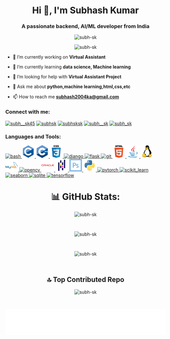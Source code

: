 <h1 align="center">Hi 👋, I'm Subhash Kumar</h1>
<h3 align="center">A passionate backend, AI/ML developer from India</h3>

<p align="center"> <img src="https://komarev.com/ghpvc/?username=subh-sk&label=Profile%20views&color=0e75b6&style=flat" alt="subh-sk" /> </p>



<p align="center"> <img src="https://github-profile-trophy.vercel.app/?username=subh-sk&theme=radical&no-frame=false&no-bg=true&margin-w=4" alt="subh-sk" /> </p>

- 🔭 I’m currently working on **Virtual Assistant**

- 🌱 I’m currently learning **data science, Machine learning**

- 🤝 I’m looking for help with **Virtual Assistant Project**

- 💬 Ask me about **python,machine learning,html,css,etc**

- 📫 How to reach me **subhash2004ka@gmail.com**

<h3 align="left">Connect with me:</h3>
<p align="left">
<a href="https://twitter.com/subh__sk45" target="blank"><img align="center" src="https://raw.githubusercontent.com/rahuldkjain/github-profile-readme-generator/master/src/images/icons/Social/twitter.svg" alt="subh__sk45" height="30" width="40" /></a>
<a href="https://linkedin.com/in/subhsk" target="blank"><img align="center" src="https://raw.githubusercontent.com/rahuldkjain/github-profile-readme-generator/master/src/images/icons/Social/linked-in-alt.svg" alt="subhsk" height="30" width="40" /></a>
<a href="https://fb.com/subhsksk" target="blank"><img align="center" src="https://raw.githubusercontent.com/rahuldkjain/github-profile-readme-generator/master/src/images/icons/Social/facebook.svg" alt="subhsksk" height="30" width="40" /></a>
<a href="https://instagram.com/subh__sk" target="blank"><img align="center" src="https://raw.githubusercontent.com/rahuldkjain/github-profile-readme-generator/master/src/images/icons/Social/instagram.svg" alt="subh__sk" height="30" width="40" /></a>
<a href="https://www.hackerrank.com/subh_sk" target="blank"><img align="center" src="https://raw.githubusercontent.com/rahuldkjain/github-profile-readme-generator/master/src/images/icons/Social/hackerrank.svg" alt="subh_sk" height="30" width="40" /></a>
</p>

<h3 align="left">Languages and Tools:</h3>
<p align="left"> <a href="https://www.gnu.org/software/bash/" target="_blank" rel="noreferrer"> <img src="https://www.vectorlogo.zone/logos/gnu_bash/gnu_bash-icon.svg" alt="bash" width="40" height="40"/> </a> <a href="https://www.cprogramming.com/" target="_blank" rel="noreferrer"> <img src="https://raw.githubusercontent.com/devicons/devicon/master/icons/c/c-original.svg" alt="c" width="40" height="40"/> </a> <a href="https://www.w3schools.com/cpp/" target="_blank" rel="noreferrer"> <img src="https://raw.githubusercontent.com/devicons/devicon/master/icons/cplusplus/cplusplus-original.svg" alt="cplusplus" width="40" height="40"/> </a> <a href="https://www.w3schools.com/css/" target="_blank" rel="noreferrer"> <img src="https://raw.githubusercontent.com/devicons/devicon/master/icons/css3/css3-original-wordmark.svg" alt="css3" width="40" height="40"/> </a> <a href="https://www.djangoproject.com/" target="_blank" rel="noreferrer"> <img src="https://cdn.worldvectorlogo.com/logos/django.svg" alt="django" width="40" height="40"/> </a> <a href="https://flask.palletsprojects.com/" target="_blank" rel="noreferrer"> <img src="https://www.vectorlogo.zone/logos/pocoo_flask/pocoo_flask-icon.svg" alt="flask" width="40" height="40"/> </a> <a href="https://git-scm.com/" target="_blank" rel="noreferrer"> <img src="https://www.vectorlogo.zone/logos/git-scm/git-scm-icon.svg" alt="git" width="40" height="40"/> </a> <a href="https://www.w3.org/html/" target="_blank" rel="noreferrer"> <img src="https://raw.githubusercontent.com/devicons/devicon/master/icons/html5/html5-original-wordmark.svg" alt="html5" width="40" height="40"/> </a> <a href="https://www.java.com" target="_blank" rel="noreferrer"> <img src="https://raw.githubusercontent.com/devicons/devicon/master/icons/java/java-original.svg" alt="java" width="40" height="40"/> </a> <a href="https://www.linux.org/" target="_blank" rel="noreferrer"> <img src="https://raw.githubusercontent.com/devicons/devicon/master/icons/linux/linux-original.svg" alt="linux" width="40" height="40"/> </a> <a href="https://www.mysql.com/" target="_blank" rel="noreferrer"> <img src="https://raw.githubusercontent.com/devicons/devicon/master/icons/mysql/mysql-original-wordmark.svg" alt="mysql" width="40" height="40"/> </a> <a href="https://opencv.org/" target="_blank" rel="noreferrer"> <img src="https://www.vectorlogo.zone/logos/opencv/opencv-icon.svg" alt="opencv" width="40" height="40"/> </a> <a href="https://www.oracle.com/" target="_blank" rel="noreferrer"> <img src="https://raw.githubusercontent.com/devicons/devicon/master/icons/oracle/oracle-original.svg" alt="oracle" width="40" height="40"/> </a> <a href="https://pandas.pydata.org/" target="_blank" rel="noreferrer"> <img src="https://raw.githubusercontent.com/devicons/devicon/2ae2a900d2f041da66e950e4d48052658d850630/icons/pandas/pandas-original.svg" alt="pandas" width="40" height="40"/> </a> <a href="https://www.photoshop.com/en" target="_blank" rel="noreferrer"> <img src="https://raw.githubusercontent.com/devicons/devicon/master/icons/photoshop/photoshop-line.svg" alt="photoshop" width="40" height="40"/> </a> <a href="https://www.python.org" target="_blank" rel="noreferrer"> <img src="https://raw.githubusercontent.com/devicons/devicon/master/icons/python/python-original.svg" alt="python" width="40" height="40"/> </a> <a href="https://pytorch.org/" target="_blank" rel="noreferrer"> <img src="https://www.vectorlogo.zone/logos/pytorch/pytorch-icon.svg" alt="pytorch" width="40" height="40"/> </a> <a href="https://scikit-learn.org/" target="_blank" rel="noreferrer"> <img src="https://upload.wikimedia.org/wikipedia/commons/0/05/Scikit_learn_logo_small.svg" alt="scikit_learn" width="40" height="40"/> </a> <a href="https://seaborn.pydata.org/" target="_blank" rel="noreferrer"> <img src="https://seaborn.pydata.org/_images/logo-mark-lightbg.svg" alt="seaborn" width="40" height="40"/> </a> <a href="https://www.sqlite.org/" target="_blank" rel="noreferrer"> <img src="https://www.vectorlogo.zone/logos/sqlite/sqlite-icon.svg" alt="sqlite" width="40" height="40"/> </a> <a href="https://www.tensorflow.org" target="_blank" rel="noreferrer"> <img src="https://www.vectorlogo.zone/logos/tensorflow/tensorflow-icon.svg" alt="tensorflow" width="40" height="40"/> </a> </p>

<h1 align="center">📊 GitHub Stats:</h1>
<p align="center"> <img src="https://github-readme-stats.vercel.app/api?username=subh-sk&theme=dark&hide_border=false&include_all_commits=false&count_private=false" alt="subh-sk" /> </p><br/>
<p align="center"> <img src="https://github-readme-streak-stats.herokuapp.com/?user=subh-sk&theme=dark&hide_border=false" alt="subh-sk" /> </p><br/>
<p align="center"> <img src="https://github-readme-stats.vercel.app/api/top-langs/?username=subh-sk&theme=dark&hide_border=false&include_all_commits=false&count_private=false&layout=compact" alt="subh-sk" /> </p><br/>
<h2 align="center">🔝 Top Contributed Repo</h2>
<p align="center"> <img src="https://github-contributor-stats.vercel.app/api?username=subh-sk&limit=5&theme=dark&combine_all_yearly_contributions=true" alt="subh-sk" /> </p><br/>

<p align="center">
    <img src="https://raw.githubusercontent.com/Ankit404butfound/Ankit404butfound/main/assets/bye.svg">
</p>
